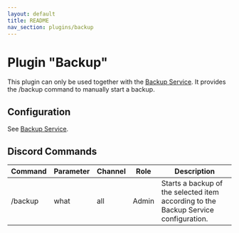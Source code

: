 ```yaml
---
layout: default
title: README
nav_section: plugins/backup
---
```


# Plugin "Backup"
This plugin can only be used together with the [Backup Service](../../services/backup/README.md).
It provides the /backup command to manually start a backup.

## Configuration
See [Backup Service](../../services/backup/README.md).

## Discord Commands

| Command    | Parameter | Channel       | Role   | Description                                                                         |
|------------|-----------|---------------|--------|-------------------------------------------------------------------------------------|
| /backup    | what      | all           | Admin  | Starts a backup of the selected item according to the Backup Service configuration. |
